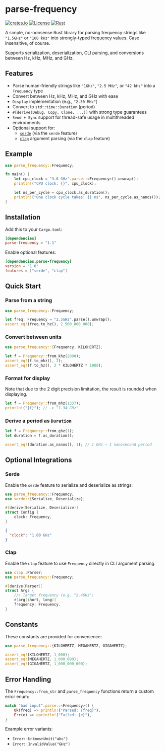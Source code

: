 # parse-frequency
[![crates.io](https://img.shields.io/crates/v/parse-frequency.svg)](https://crates.io/crates/parse-frequency)
[![License](https://img.shields.io/badge/license-MIT-blue?style=flat-square)](LICENSE-MIT)
[![Rust](https://github.com/Daxanius/parse-frequency/actions/workflows/rust.yml/badge.svg)](https://github.com/Daxanius/parse-frequency/actions/workflows/rust.yml)

A simple, no-nonsense Rust library for parsing frequency strings like `"1.5GHz"` or `"100 kHz"` into strongly-typed frequency values. Case insensitive, of course.

Supports serialization, deserialization, CLI parsing, and conversions between Hz, kHz, MHz, and GHz.

## Features

- Parse human-friendly strings like `"1GHz"`, `"2.5 MHz"`, or `"42 kHz"` into a `Frequency` type
- Convert between Hz, kHz, MHz, and GHz with ease
- `Display` implementation (e.g., `"2.50 MHz"`)
- Convert to `std::time::Duration` (period)
- `#[derive(Debug, Copy, Clone, ...)]` with strong type guarantees
- `Send + Sync` support for thread-safe usage in multithreaded environments
- Optional support for:
  - [`serde`](https://serde.rs/) (via the `serde` feature)
  - [`clap`](https://docs.rs/clap/) argument parsing (via the `clap` feature)

## Example

```rust
use parse_frequency::Frequency;

fn main() {
    let cpu_clock = "3.6 GHz".parse::<Frequency>().unwrap();
    println!("CPU clock: {}", cpu_clock);

    let ns_per_cycle = cpu_clock.as_duration();
    println!("One clock cycle takes: {} ns", ns_per_cycle.as_nanos());
}
```

## Installation
Add this to your `Cargo.toml`:

```toml
[dependencies]
parse-frequency = "1.1"
```

Enable optional features:

```toml
[dependencies.parse-frequency]
version = "1.0"
features = ["serde", "clap"]
```

## Quick Start

### Parse from a string

```rust
use parse_frequency::Frequency;

let freq: Frequency = "2.5GHz".parse().unwrap();
assert_eq!(freq.to_hz(), 2_500_000_000);
```

### Convert between units
```rust
use parse_frequency::{Frequency, KILOHERTZ};

let f = Frequency::from_khz(2000);
assert_eq!(f.to_mhz(), 2);
assert_eq!(f.to_hz(), 2 * KILOHERTZ * 1000);
```

### Format for display
Note that due  to the 2 digit precision limitation, the result is rounded when displaying.

```rust
let f = Frequency::from_mhz(1337);
println!("{f}"); // -> "1.34 GHz"
```

### Derive a period as `Duration`
```rust
let f = Frequency::from_ghz(1);
let duration = f.as_duration();

assert_eq!(duration.as_nanos(), 1); // 1 GHz → 1 nanosecond period
```

## Optional Integrations
### Serde
Enable the `serde` feature to serialize and deserialize as strings:

```rust
use parse_frequency::Frequency;
use serde::{Serialize, Deserialize};

#[derive(Serialize, Deserialize)]
struct Config {
    clock: Frequency,
}
```

```json
{
  "clock": "1.00 GHz"
}
```

### Clap
Enable the `clap` feature to use `Frequency` directly in CLI argument parsing:

```rust
use clap::Parser;
use parse_frequency::Frequency;

#[derive(Parser)]
struct Args {
    /// Target frequency (e.g. "2.4GHz")
    #[arg(short, long)]
    frequency: Frequency,
}
```

## Constants
These constants are provided for convenience:

```rust
use parse_frequency::{KILOHERTZ, MEGAHERTZ, GIGAHERTZ};

assert_eq!(KILOHERTZ, 1_000);
assert_eq!(MEGAHERTZ, 1_000_000);
assert_eq!(GIGAHERTZ, 1_000_000_000);
```

## Error Handling
The `Frequency::from_str` and `parse_frequency` functions return a custom error enum:

```rust
match "bad input".parse::<Frequency>() {
    Ok(freq) => println!("Parsed: {freq}"),
    Err(e) => eprintln!("Failed: {e}"),
}
```

Example error variants:
- `Error::UnknownUnit("abc")`
- `Error::InvalidValue("GHz")`